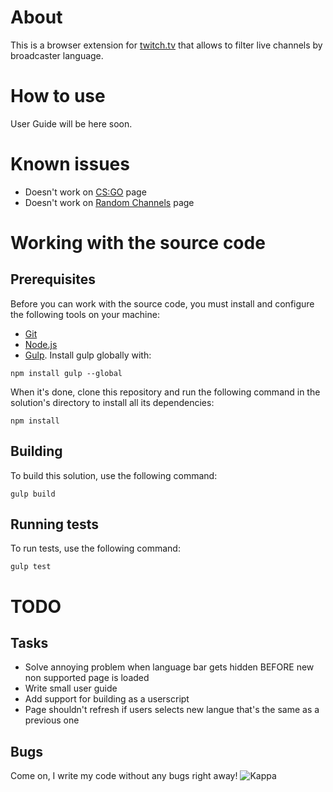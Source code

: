 # About

This is a browser extension for [twitch.tv](https://www.twitch.tv) that allows to filter live channels by broadcaster language.

# How to use

User Guide will be here soon.

# Known issues

- Doesn't work on [CS:GO](https://www.twitch.tv/directory/game/Counter-Strike:%20Global%20Offensive) page
- Doesn't work on [Random Channels](https://www.twitch.tv/directory/random) page

# Working with the source code

## Prerequisites
Before you can work with the source code, you must install and configure the following tools on your machine:
- [Git](http://git-scm.com/)
- [Node.js](http://nodejs.org/)
- [Gulp](http://gulpjs.com/). Install gulp globally with:
```
npm install gulp --global
```
When it's done, clone this repository and run the following command in the solution's directory to install all its dependencies:
```
npm install
```

## Building
To build this solution, use the following command:
```
gulp build
```

## Running tests
To run tests, use the following command:
```
gulp test
```

# TODO

## Tasks

- Solve annoying problem when language bar gets hidden BEFORE new non supported page is loaded
- Write small user guide
- Add support for building as a userscript
- Page shouldn't refresh if users selects new langue that's the same as a previous one

## Bugs

Come on, I write my code without any bugs right away! ![Kappa](http://static-cdn.jtvnw.net/emoticons/v1/25/1.0)
